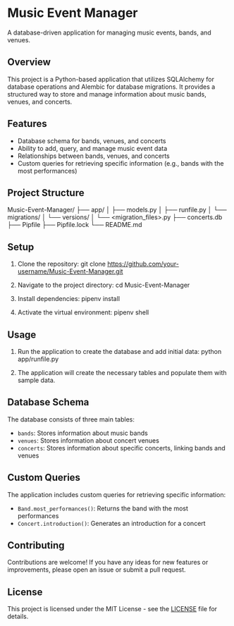 # Music Event Manager

A database-driven application for managing music events, bands, and venues.

## Overview

This project is a Python-based application that utilizes SQLAlchemy for database operations and Alembic for database migrations. It provides a structured way to store and manage information about music bands, venues, and concerts.

## Features

- Database schema for bands, venues, and concerts
- Ability to add, query, and manage music event data
- Relationships between bands, venues, and concerts
- Custom queries for retrieving specific information (e.g., bands with the most performances)

## Project Structure

Music-Event-Manager/
├── app/
│   ├── models.py
│   ├── runfile.py
│   └── migrations/
│       └── versions/
│           └── <migration_files>.py
├── concerts.db
├── Pipfile
├── Pipfile.lock
└── README.md

## Setup

1. Clone the repository:
git clone https://github.com/your-username/Music-Event-Manager.git


2. Navigate to the project directory:
cd Music-Event-Manager


3. Install dependencies:
pipenv install


4. Activate the virtual environment:
pipenv shell


## Usage

1. Run the application to create the database and add initial data:
python app/runfile.py


2. The application will create the necessary tables and populate them with sample data.

## Database Schema

The database consists of three main tables:

- `bands`: Stores information about music bands
- `venues`: Stores information about concert venues
- `concerts`: Stores information about specific concerts, linking bands and venues

## Custom Queries

The application includes custom queries for retrieving specific information:

- `Band.most_performances()`: Returns the band with the most performances
- `Concert.introduction()`: Generates an introduction for a concert

## Contributing

Contributions are welcome! If you have any ideas for new features or improvements, please open an issue or submit a pull request.

## License

This project is licensed under the MIT License - see the [LICENSE](LICENSE) file for details.
